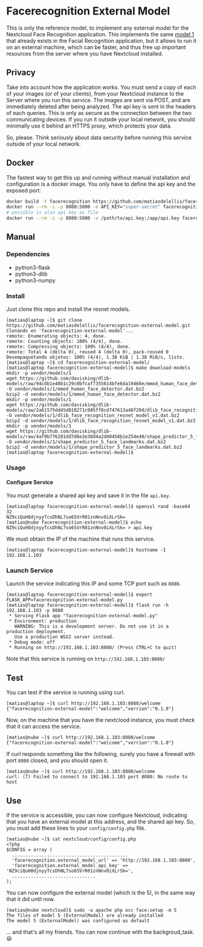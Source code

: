 # Facerecognition External Model
This is only the reference model, to implement any external model for the Nextcloud Face Recognition application. This implements the same [model 1](https://github.com/matiasdelellis/facerecognition/wiki/Models#model-1) that already exists in the Facial Recognition application, but it allows to run it on an external machine, which can be faster, and thus free up important resources from the server where you have Nextcloud installed.

## Privacy
Take into account how the application works. You must send a copy of each of your images (or of your clients), from your Nextcloud instance to the Server where you run this service.
The images are sent via POST, and are immediately deleted after being analyzed. The api key is sent in the headers of each queries. This is only as secure as the connection between the two communicating devices. If you run it outside your local network, you should minimally use it behind an HTTPS proxy, which protects your data.

So, please. Think seriously about data security before running this service outside of your local network.

## Docker
The fastest way to get this up and running without manual installation and configuration is a docker image. You only have to define the api key and the exposed port:
```sh
docker build -t facerecognition https://github.com/matiasdelellis/facerecognition-external-model.git
docker run --rm -i -p 8080:5000 -e API_KEY="super-secret" facerecognition
# possible is also api key as file
docker run --rm -i -p 8080:5000 -v /path/to/api.key:/app/api.key facerecognition
```

## Manual
### Dependencies
* python3-flask
* python3-dlib
* python3-numpy

### Install
Just clone this repo and install the resnet models.
```
[matias@laptop ~]$ git clone https://github.com/matiasdelellis/facerecognition-external-model.git
Clonando en 'facerecognition-external-model'...
remote: Enumerating objects: 4, done.
remote: Counting objects: 100% (4/4), done.
remote: Compressing objects: 100% (4/4), done.
remote: Total 4 (delta 0), reused 4 (delta 0), pack-reused 0
Desempaquetando objetos: 100% (4/4), 1.38 KiB | 1.38 MiB/s, listo.
[matias@laptop ~]$ cd facerecognition-external-model/
[matias@laptop facerecognition-external-model]$ make download-models 
mkdir -p vendor/models/1
wget https://github.com/davisking/dlib-models/raw/94cdb1e40b1c29c0bfcaf7355614bfe6da19460e/mmod_human_face_detector.dat.bz2 -O vendor/models/1/mmod_human_face_detector.dat.bz2
bzip2 -d vendor/models/1/mmod_human_face_detector.dat.bz2
mkdir -p vendor/models/1
wget https://github.com/davisking/dlib-models/raw/2a61575dd45d818271c085ff8cd747613a48f20d/dlib_face_recognition_resnet_model_v1.dat.bz2 -O vendor/models/1/dlib_face_recognition_resnet_model_v1.dat.bz2
bzip2 -d vendor/models/1/dlib_face_recognition_resnet_model_v1.dat.bz2
mkdir -p vendor/models/1
wget https://github.com/davisking/dlib-models/raw/4af9b776281dd7d6e2e30d4a2d40458b1e254e40/shape_predictor_5_face_landmarks.dat.bz2 -O vendor/models/1/shape_predictor_5_face_landmarks.dat.bz2
bzip2 -d vendor/models/1/shape_predictor_5_face_landmarks.dat.bz2
[matias@laptop facerecognition-external-model]$
```

### Usage
#### Configure Service
You must generate a shared api key and save it in the file `api.key`.
```
[matias@laptop facerecognition-external-model]$ openssl rand -base64 32
NZ9ciQuH0djnyyTcsDhNL7so6SVrR01znNnv0iXLrSk=
[matias@nube facerecognition-external-model]$ echo NZ9ciQuH0djnyyTcsDhNL7so6SVrR01znNnv0iXLrSk= > api.key
```

We must obtain the IP of the machine that runs this service.
```
[matias@laptop facerecognition-external-model]$ hostname -I
192.168.1.103
```

### Launch Service
Launch the service indicating this IP and some TCP port such as `8080`.
```
[matias@laptop facerecognition-external-model]$ export FLASK_APP=facerecognition-external-model.py
[matias@laptop facerecognition-external-model]$ flask run -h 192.168.1.103 -p 8080
 * Serving Flask app "facerecognition-external-model.py"
 * Environment: production
   WARNING: This is a development server. Do not use it in a production deployment.
   Use a production WSGI server instead.
 * Debug mode: off
 * Running on http://192.168.1.103:8080/ (Press CTRL+C to quit)
```

Note that this service is running on `http://192.168.1.103:8080/`

## Test
You can test if the service is running using curl.
```
[matias@laptop ~]$ curl http://192.168.1.103:8080/welcome
{"facerecognition-external-model":"welcome","verrion":"0.1.0"}
```

Now, on the machine that you have the nextclood instance, you must check that it can access the service.
```
[matias@nube ~]$ curl http://192.168.1.103:8080/welcome
{"facerecognition-external-model":"welcome","verrion":"0.1.0"}
```

If curl responds something like the following, surely you have a firewall with port `8080` closed, and you should open it.
```
[matias@nube ~]$ curl http://192.168.1.103:8080/welcome
curl: (7) Failed to connect to 192.168.1.103 port 8080: No route to host
```

## Use
If the service is accessible, you can now configure Nextcloud, indicating that you have an external model at this address, and the shared api key. So, you must add these lines to your `config/config.php` file.
```
[matias@nube ~]$ cat nextcloud/config/config.php
<?php
$CONFIG = array (
  ...........................................
  'facerecognition.external_model_url' => 'http://192.168.1.103:8080',
  'facerecognition.external_model_api_key' => 'NZ9ciQuH0djnyyTcsDhNL7so6SVrR01znNnv0iXLrSk=',
  ...............................
);
```

You can now configure the external model (which is the 5), in the same way that it did until now.
```
[matias@nube nextcloud]$ sudo -u apache php occ face:setup -m 5
The files of model 5 (ExternalModel) are already installed
The model 5 (ExternalModel) was configured as default
```

... and that's all my friends. You can now continue with the backgroud_task. :smiley:
